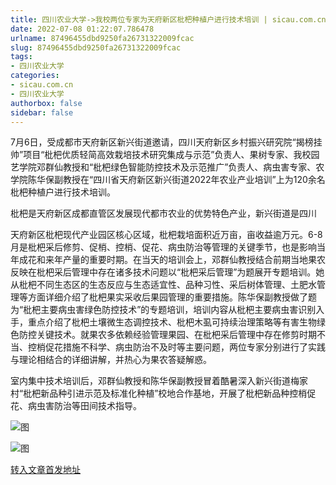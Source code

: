 ```yaml
---
title: 四川农业大学->我校两位专家为天府新区枇杷种植户进行技术培训 | sicau.com.cn
date: 2022-07-08 01:22:07.786478
urlname: 87496455dbd9250fa26731322009fcac
slug: 87496455dbd9250fa26731322009fcac
tags: 
- 四川农业大学
categories:
- sicau.com.cn
- 四川农业大学
authorbox: false
sidebar: false
---
```

7月6日，受成都市天府新区新兴街道邀请，四川天府新区乡村振兴研究院“揭榜挂帅”项目“枇杷优质轻简高效栽培技术研究集成与示范”负责人、果树专家、我校园艺学院邓群仙教授和“枇杷绿色智能防控技术及示范推广”负责人、病虫害专家、农学院陈华保副教授在“四川省天府新区新兴街道2022年农业产业培训”上为120余名枇杷种植户进行技术培训。

枇杷是天府新区成都直管区发展现代都市农业的优势特色产业，新兴街道是四川
<!--more-->
天府新区枇杷现代产业园区核心区域，枇杷栽培面积近万亩，亩收益逾万元。6-8月是枇杷采后修剪、促梢、控梢、促花、病虫防治等管理的关键季节，也是影响当年成花和来年产量的重要时期。在当天的培训会上，邓群仙教授结合前期当地果农反映在枇杷采后管理中存在诸多技术问题以“枇杷采后管理”为题展开专题培训。她从枇杷不同生态区的生态反应与生态适宜性、品种习性、采后树体管理、土肥水管理等方面详细介绍了枇杷果实采收后果园管理的重要措施。陈华保副教授做了题为“枇杷主要病虫害绿色防控技术”的专题培训，培训内容从枇杷主要病虫害识别入手，重点介绍了枇杷土壤微生态调控技术、枇杷木虱可持续治理策略等有害生物绿色防控关键技术。就果农多依赖经验管理果园、在枇杷采后管理中存在修剪时期不当、控梢促花措施不科学、病虫防治不及时等主要问题，两位专家分别进行了实践与理论相结合的详细讲解，并热心为果农答疑解惑。

室内集中技术培训后，邓群仙教授和陈华保副教授冒着酷暑深入新兴街道梅家村“枇杷新品种引进示范及标准化种植”校地合作基地，开展了枇杷新品种控梢促花、病虫害防治等田间技术指导。

![图](https://news.sicau.edu.cn/__local/7/4B/95/026DD4A52419BA8708704831878_C41E066A_9499B.jpg)

![图](https://news.sicau.edu.cn/__local/8/0D/78/EFC119EC121C6A1879134F13861_5F0320DC_8F207.jpg)

[转入文章首发地址](https://news.sicau.edu.cn/info/1078/68761.htm)